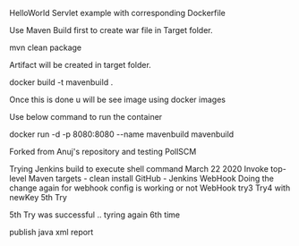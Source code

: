 HelloWorld Servlet example with corresponding Dockerfile

Use Maven Build first to create war file in Target folder.

mvn clean package

Artifact will be created in target folder.

docker build -t mavenbuild .

Once this is done u will be see image using docker images

Use below command to run the container

docker run -d -p 8080:8080 --name mavenbuild mavenbuild

Forked from Anuj's repository and testing PollSCM

Trying Jenkins build to execute shell command  March 22 2020
Invoke top-level Maven targets - clean install
GitHub - Jenkins WebHook
Doing the change again for webhook config is working or not
WebHook try3 
Try4 with newKey
5th  Try


5th Try was successful .. tyring again 6th time

publish java xml report
